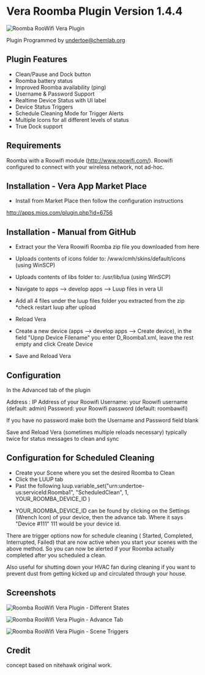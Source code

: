 Vera Roomba Plugin Version 1.4.4
===========
![Roomba RooWifi Vera Plugin](https://dl.dropboxusercontent.com/u/617004/Roomba/APPICON_LG.png "Roomba RooWifi Vera Plugin")

Plugin Programmed by undertoe@chemlab.org

Plugin Features
-----------

- Clean/Pause and Dock button
- Roomba battery status
- Improved Roomba availability (ping)
- Username & Password Support
- Realtime Device Status with UI label
- Device Status Triggers
- Schedule Cleaning Mode for Trigger Alerts
- Multiple Icons for all different levels of status
- True Dock support


Requirements
-----------

Roomba with a Roowifi module (http://www.roowifi.com/).
Roowifi configured to connect with your wireless network, not ad-hoc.

Installation - Vera App Market Place
-----------

- Install from Market Place then follow the configuration instructions

http://apps.mios.com/plugin.php?id=6756

Installation - Manual from GitHub
-----------

- Extract your the Vera Roowifi Roomba zip file you downloaded from here 

- Uploads contents of icons folder to: /www/cmh/skins/default/icons (using WinSCP)

- Uploads contents of libs folder to: /usr/lib/lua (using WinSCP)

- Navigate to apps --> develop apps --> Luup files in vera UI

- Add all 4 files under the luup files folder you extracted from the zip *check restart luup after upload

- Reload Vera

- Create a new device (apps --> develop apps --> Create device), in the field "Upnp Device Filename" you enter D_Roomba1.xml, leave the rest empty and click Create Device

- Save and Reload Vera

Configuration
-----------

In the Advanced tab of the plugin

Address : IP Address of your Roowifi
Username: your Roowifi username (default: admin)
Password: your Roowifi password (default: roombawifi)

If you have no password make both the Username and Password field blank

Save and Reload Vera (sometimes multiple reloads necessary)	typically twice for status messages to clean and sync

Configuration for Scheduled Cleaning
-----------

- Create your Scene where you set the desired Roomba to Clean
- Click the LUUP tab
- Past the following luup.variable_set("urn:undertoe-us:serviceId:Roomba1", "ScheduledClean", 1, YOUR_ROOMBA_DEVICE_ID )

* YOUR_ROOMBA_DEVICE_ID can be found by clicking on the Settings (Wrench Icon) of your device, then the advance tab. Where it says "Device #111" 111 would be your device id.

There are trigger options now for schedule cleaning ( Started, Completed, Interrupted, Failed) that are now active when you
start your scenes with the above method. So you can now be alerted if your Roomba actually completed after you scheduled a clean.

Also useful for shutting down your HVAC fan during cleaning if you want to prevent dust from getting kicked up and circulated through your
house.


Screenshots
-----------

![Roomba RooWifi Vera Plugin - Different States](https://dl.dropboxusercontent.com/u/617004/Roomba/Screenshot-2.jpg "Roomba RooWifi Vera Plugin - Different States")

![Roomba RooWifi Vera Plugin - Advance Tab](https://dl.dropboxusercontent.com/u/617004/Roomba/Screenshot-1.jpg "Roomba RooWifi Vera Plugin - Advance Tab")

![Roomba RooWifi Vera Plugin - Scene Triggers](https://dl.dropboxusercontent.com/u/617004/Roomba/Roomba-Triggers.jpg "Roomba RooWifi Vera Plugin - Scene Triggers")

Credit
-----------

concept based on nitehawk original work.